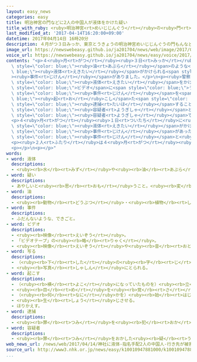 ```yaml
---
layout: easy_news
categories: easy
title: 明治神宮の門などに2人の中国人が液体をかけた疑い
title_with_ruby: <ruby>明治神宮<rt>めいじじんぐう</rt></ruby>の<ruby>門<rt>もん</rt></ruby>などに<ruby>２人<rt>ふたり</rt></ruby>の<ruby>中国人<rt>ちゅうごくじん</rt></ruby>が<ruby>液体<rt>えきたい</rt></ruby>をかけた<ruby>疑<rt>うたが</rt></ruby>い
last_modified_at: '2017-04-14T16:20:00+09:00'
datetime: 2017年04月14日 16時20分
description: ４月がつ３日みっか、東京とうきょうの明治神宮めいじじんぐうの門もんなど４つの場所ばしょで、油あぶらのような液体えきたいがかけられる事件じけんがありました。
image_url: https://newswebeasy.github.io/ja201704/news/web/image/2017/04/14/k10010947881000.jpg
voice_url: https://newswebeasy.github.io/ja201704/news/easy/voice/2017/04/14/k10010947881000.mp3
contents: "<p>４<ruby>月<rt>がつ</rt></ruby><ruby>３日<rt>みっか</rt></ruby>、<ruby>東京<rt>とうきょう</rt></ruby>の<ruby>明治神宮<rt>めいじじんぐう</rt></ruby>の<ruby>門<rt>もん</rt></ruby>など４つの<ruby>場所<rt>ばしょ</rt></ruby>で、<span\
  \ style=\"color: blue;\"><ruby>油<rt>あぶら</rt></ruby></span>のような<span style=\"color:\
  \ blue;\"><ruby>液体<rt>えきたい</rt></ruby></span>がかけられる<span style=\"color: blue;\"\
  ><ruby>事件<rt>じけん</rt></ruby></span>がありました。</p>\n<p><ruby>警察<rt>けいさつ</rt></ruby>が<ruby>調<rt>しら</rt></ruby>べると、<ruby>２人<rt>ふたり</rt></ruby>の<ruby>女<rt>おんな</rt></ruby>が<span\
  \ style=\"color: blue;\"><ruby>液体<rt>えきたい</rt></ruby></span>をかけるところが、<ruby>近<rt>ちか</rt></ruby>くにある<span\
  \ style=\"color: blue;\">ビデオ</span>に<span style=\"color: blue;\">うつっ</span>ていました。<ruby>警察<rt>けいさつ</rt></ruby>は、<ruby>２人<rt>ふたり</rt></ruby>が<span\
  \ style=\"color: blue;\"><ruby>事件<rt>じけん</rt></ruby></span>を<span style=\"color:\
  \ blue;\"><ruby>起<rt>お</rt></ruby>こし</span>た<span style=\"color: blue;\"><ruby>疑<rt>うたが</rt></ruby>い</span>があると<ruby>考<rt>かんが</rt></ruby>えて<span\
  \ style=\"color: blue;\"><ruby>逮捕<rt>たいほ</rt></ruby></span>することにしました。<ruby>２人<rt>ふたり</rt></ruby>は<ruby>中国人<rt>ちゅうごくじん</rt></ruby>で、４９<ruby>歳<rt>さい</rt></ruby>の<ruby>朴<rt>ぼく</rt></ruby><ruby>今玉<rt>こんぎょく</rt></ruby><span\
  \ style=\"color: blue;\"><ruby>容疑者<rt>ようぎしゃ</rt></ruby></span>と<ruby>朴<rt>ぼく</rt></ruby><ruby>善愛<rt>ぜんあい</rt></ruby><span\
  \ style=\"color: blue;\"><ruby>容疑者<rt>ようぎしゃ</rt></ruby></span>です。<ruby>警察<rt>けいさつ</rt></ruby>によると、<ruby>２人<rt>ふたり</rt></ruby>は３<ruby>月<rt>がつ</rt></ruby>２７<ruby>日<rt>にち</rt></ruby>に<ruby>中国<rt>ちゅうごく</rt></ruby>の<ruby>上海<rt>しゃんはい</rt></ruby>から<ruby>沖縄<rt>おきなわ</rt></ruby>に<ruby>来<rt>き</rt></ruby>て、<ruby>大阪<rt>おおさか</rt></ruby>と<ruby>東京<rt>とうきょう</rt></ruby>に<ruby>行<rt>い</rt></ruby>きました。</p>\n\
  <p>４<ruby>月<rt>がつ</rt></ruby><ruby>１日<rt>ついたち</rt></ruby>に<ruby>京都<rt>きょうと</rt></ruby><ruby>市<rt>し</rt></ruby>の<ruby>下鴨<rt>しもがも</rt></ruby><ruby>神社<rt>じんじゃ</rt></ruby>、<ruby>２日<rt>ふつか</rt></ruby>に<ruby>沖縄県<rt>おきなわけん</rt></ruby><ruby>那覇<rt>なは</rt></ruby><ruby>市<rt>し</rt></ruby>の<ruby>首里城<rt>しゅりじょう</rt></ruby><ruby>公園<rt>こうえん</rt></ruby>などでも、<span\
  \ style=\"color: blue;\"><ruby>液体<rt>えきたい</rt></ruby></span>がかけられているのが<ruby>見<rt>み</rt></ruby>つかりました。<ruby>２人<rt>ふたり</rt></ruby>がほかの<span\
  \ style=\"color: blue;\"><ruby>事件<rt>じけん</rt></ruby></span>があった<ruby>場所<rt>ばしょ</rt></ruby>にも<ruby>行<rt>い</rt></ruby>っているため、<ruby>警察<rt>けいさつ</rt></ruby>は<ruby>２人<rt>ふたり</rt></ruby>が<span\
  \ style=\"color: blue;\"><ruby>事件<rt>じけん</rt></ruby></span>と<ruby>関係<rt>かんけい</rt></ruby>があるかどうか<ruby>調<rt>しら</rt></ruby>べています。</p>\n\
  <p><ruby>２人<rt>ふたり</rt></ruby>は４<ruby>月<rt>がつ</rt></ruby><ruby>４日<rt>よっか</rt></ruby>に<ruby>羽田<rt>はねだ</rt></ruby><ruby>空港<rt>くうこう</rt></ruby>から<ruby>外国<rt>がいこく</rt></ruby>に<ruby>出発<rt>しゅっぱつ</rt></ruby>して、<ruby>日本<rt>にっぽん</rt></ruby>にいません。</p>\n\
  <p></p>\n<p></p>"
words:
- word: 液体
  descriptions:
  - <ruby><rb>水</rb><rt>みず</rt></ruby>や<ruby><rb>油</rb><rt>あぶら</rt></ruby>のように、<ruby><rb>決</rb><rt>き</rt></ruby>まった<ruby><rb>形</rb><rt>かたち</rt></ruby>がなく、<ruby><rb>流</rb><rt>なが</rt></ruby>れる<ruby><rb>性質</rb><rt>せいしつ</rt></ruby>のあるもの。
- word: 疑い
  descriptions:
  - あやしいと<ruby><rb>思</rb><rt>おも</rt></ruby>うこと。<ruby><rb>変</rb><rt>へん</rt></ruby>に<ruby><rb>思</rb><rt>おも</rt></ruby>うこと。
- word: 油
  descriptions:
  - <ruby><rb>動物</rb><rt>どうぶつ</rt></ruby>・<ruby><rb>植物</rb><rt>しょくぶつ</rt></ruby>・<ruby><rb>鉱物</rb><rt>こうぶつ</rt></ruby>からとった、<ruby><rb>水</rb><rt>みず</rt></ruby>と<ruby><rb>混</rb><rt>ま</rt></ruby>ざらない、<ruby><rb>燃</rb><rt>も</rt></ruby>えやすい<ruby><rb>液体</rb><rt>えきたい</rt></ruby>。
- word: 事件
  descriptions:
  - ふだんないような、できごと。
- word: ビデオ
  descriptions:
  - <ruby><rb>映像</rb><rt>えいぞう</rt></ruby>。
  - 「ビデオテープ」の<ruby><rb>略</rb><rt>りゃく</rt></ruby>。
  - <ruby><rb>映像</rb><rt>えいぞう</rt></ruby>や<ruby><rb>音</rb><rt>おと</rt></ruby>を、<ruby><rb>磁気</rb><rt>じき</rt></ruby>テープに<ruby><rb>記録</rb><rt>きろく</rt></ruby>したり<ruby><rb>再生</rb><rt>さいせい</rt></ruby>したりする<ruby><rb>装置</rb><rt>そうち</rt></ruby>。
- word: 写る
  descriptions:
  - （<ruby><rb>下</rb><rt>した</rt></ruby>の<ruby><rb>字</rb><rt>じ</rt></ruby>や<ruby><rb>絵</rb><rt>え</rt></ruby>が）すけて<ruby><rb>見</rb><rt>み</rt></ruby>える。
  - <ruby><rb>写真</rb><rt>しゃしん</rt></ruby>にとられる。
- word: 起こす
  descriptions:
  - （<ruby><rb>横</rb><rt>よこ</rt></ruby>になっていたものを）<ruby><rb>立</rb><rt>た</rt></ruby>たせる。
  - <ruby><rb>目</rb><rt>め</rt></ruby>を<ruby><rb>覚</rb><rt>さ</rt></ruby>まさせる。
  - （<ruby><rb>何</rb><rt>なに</rt></ruby>かを）<ruby><rb>始</rb><rt>はじ</rt></ruby>める。
  - <ruby><rb>生</rb><rt>しょう</rt></ruby>じさせる。
  - ほりかえす。
- word: 逮捕
  descriptions:
  - <ruby><rb>罪</rb><rt>つみ</rt></ruby>を<ruby><rb>犯</rb><rt>おか</rt></ruby>した<ruby><rb>疑</rb><rt>うたが</rt></ruby>いのある<ruby><rb>人</rb><rt>ひと</rt></ruby>を、<ruby><rb>警察</rb><rt>けいさつ</rt></ruby>がつかまえること。
- word: 容疑者
  descriptions:
  - <ruby><rb>罪</rb><rt>つみ</rt></ruby>をおかした<ruby><rb>疑</rb><rt>うたが</rt></ruby>いのある<ruby><rb>人</rb><rt>ひと</rt></ruby>。
web_news_url: /news/web/2017/04/14/神社に液体-指名手配2人の中国人-行き先が被害地域と重なる/
source_url: http://www3.nhk.or.jp/news/easy/k10010947881000/k10010947881000.html
...
```

